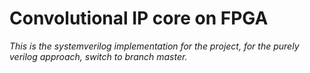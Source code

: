 # **Convolutional IP core on FPGA**
*This is the systemverilog implementation for the project, for the purely verilog approach, switch to branch master.*
